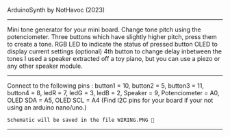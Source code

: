   ArduinoSynth by NotHavoc (2023)
  ***

  Mini tone generator for your mini board.
  Change tone pitch using the potenciometer.
  Three buttons which have slightly higher pitch, press them to create a tone.
  RGB LED to indicate the status of pressed button
  OLED to display current settings (optional)
  4th button to change delay inbetween the tones
  I used a speaker extracted off a toy piano, but you can use a piezo or any other speaker module.
  ***

  Connect to the following pins :
    button1 = 10,
    button2 = 5,
    button3 = 11,
    button4 = 8,
    ledR = 7,
    ledG = 3,
    ledB = 2,
    Speaker = 9,
    Potenciometer = A0,
    OLED SDA = A5,
    OLED SCL = A4 (Find I2C pins for your board if your not using an arduino nano/uno.)
    
    Schematic will be saved in the file WIRING.PNG 📸
   ***

